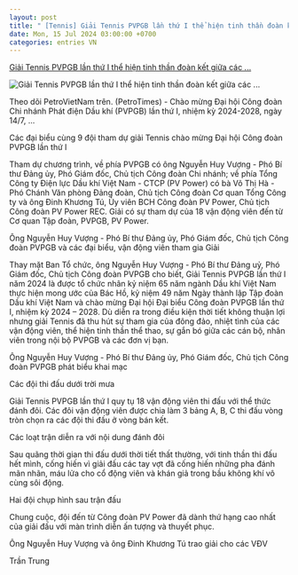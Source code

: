 ```yaml
---
layout: post
title: " [Tennis] Giải Tennis PVPGB lần thứ I thể hiện tinh thần đoàn kết giữa các ..."
date: Mon, 15 Jul 2024 03:00:00 +0700
categories: entries VN
---
```

[Giải Tennis PVPGB lần thứ I thể hiện tinh thần đoàn kết giữa các ...](https://petrovietnam.petrotimes.vn/giai-tennis-pvpgb-lan-thu-i-the-hien-tinh-than-doan-ket-giua-cac-don-vi-714261.html)

![Giải Tennis PVPGB lần thứ I thể hiện tinh thần đoàn kết giữa các ...](https://cdn-petrotimes.mastercms.vn/stores/news_dataimages/2024/072024/14/15/in_social/cac-vdv-chup-hinh-luu-niem-trong-giai-tennis-chao-mung-dai-hoi-dai-bieu-cong-doan-pvpgb20240714155714.jpg?randTime=1720992144)

Theo dõi PetroVietNam trên. (PetroTimes) - Chào mừng Đại hội Công đoàn Chi nhánh Phát điện Dầu khí (PVPGB) lần thứ I, nhiệm kỳ 2024-2028, ngày 14/7, ...

Các đại biểu cùng 9 đội tham dự giải Tennis chào mừng Đại hội Công đoàn PVPGB lần thứ I

Tham dự chương trình, về phía PVPGB có ông Nguyễn Huy Vượng - Phó Bí thư Đảng ủy, Phó Giám đốc, Chủ tịch Công đoàn Chi nhánh; về phía Tổng Công ty Điện lực Dầu khí Việt Nam - CTCP (PV Power) có bà Võ Thị Hà - Phó Chánh Văn phòng Đảng đoàn, Chủ tịch Công đoàn Cơ quan Tổng Công ty và ông Đinh Khương Tú, Ủy viên BCH Công đoàn PV Power, Chủ tịch Công đoàn PV Power REC. Giải có sự tham dự của 18 vận động viên đến từ Cơ quan Tập đoàn, PVPGB, PV Power.

Ông Nguyễn Huy Vượng - Phó Bí thư Đảng ủy, Phó Giám đốc, Chủ tịch Công đoàn PVPGB và các đại biểu, vận động viên tham gia Giải

Thay mặt Ban Tổ chức, ông Nguyễn Huy Vượng - Phó Bí thư Đảng uỷ, Phó Giám đốc, Chủ tịch Công đoàn PVPGB cho biết, Giải Tennis PVPGB lần thứ I năm 2024 là được tổ chức nhân kỷ niệm 65 năm ngành Dầu khí Việt Nam thực hiện mong ước của Bác Hồ, kỷ niệm 49 năm Ngày thành lập Tập đoàn Dầu khí Việt Nam và chào mừng Đại hội Đại biểu Công đoàn PVPGB lần thứ I, nhiệm kỳ 2024 – 2028. Dù diễn ra trong điều kiện thời tiết không thuận lợi nhưng giải Tennis đã thu hút sự tham gia của đông đảo, nhiệt tình của các vận động viên, thể hiện tinh thần thể thao, sự gắn bó giữa các cán bộ, nhân viên trong nội bộ PVPGB và các đơn vị bạn.

Ông Nguyễn Huy Vượng - Phó Bí thư Đảng ủy, Phó Giám đốc, Chủ tịch Công đoàn PVPGB phát biểu khai mạc

Các đội thi đấu dưới trời mưa

Giải Tennis PVPGB lần thứ I quy tụ 18 vận động viên thi đấu với thể thức đánh đôi. Các đôi vận động viên được chia làm 3 bảng A, B, C thi đấu vòng tròn chọn ra các đội thi đấu ở vòng bán kết.

Các loạt trận diễn ra với nội dung đánh đôi

Sau quãng thời gian thi đấu dưới thời tiết thất thường, với tinh thần thi đấu hết mình, cống hiến vì giải đấu các tay vợt đã cống hiến những pha đánh mãn nhãn, máu lửa cho cổ động viên và khán giả trong bầu không khí vô cùng sôi động.

Hai đội chụp hình sau trận đấu

Chung cuộc, đội đến từ Công đoàn PV Power đã dành thứ hạng cao nhất của giải đấu với màn trình diễn ấn tượng và thuyết phục.

Ông Nguyễn Huy Vượng và ông Đinh Khương Tú trao giải cho các VĐV

Trần Trung

